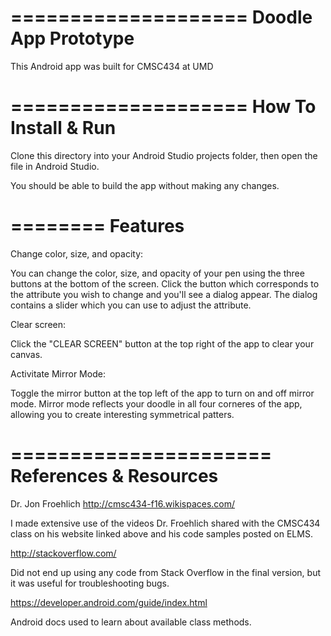 ====================
Doodle App Prototype
====================

This Android app was built for CMSC434 at UMD

====================
How To Install & Run
====================

Clone this directory into your Android Studio projects folder, then open the file in Android Studio. 

You should be able to build the app without making any changes.

========
Features
========

Change color, size, and opacity:

You can change the color, size, and opacity of your pen using the three buttons at the bottom of the screen.
Click the button which corresponds to the attribute you wish to change and you'll see a dialog appear.
The dialog contains a slider which you can use to adjust the attribute.

Clear screen:

Click the "CLEAR SCREEN" button at the top right of the app to clear your canvas.

Activitate Mirror Mode:

Toggle the mirror button at the top left of the app to turn on and off mirror mode. 
Mirror mode reflects your doodle in all four corneres of the app, allowing you to create interesting symmetrical patters.

======================
References & Resources
======================

Dr. Jon Froehlich
http://cmsc434-f16.wikispaces.com/

I made extensive use of the videos Dr. Froehlich shared with the CMSC434 class on his website linked above and his code samples posted on ELMS.

http://stackoverflow.com/

Did not end up using any code from Stack Overflow in the final version, but it was useful for troubleshooting bugs.

https://developer.android.com/guide/index.html

Android docs used to learn about available class methods.
